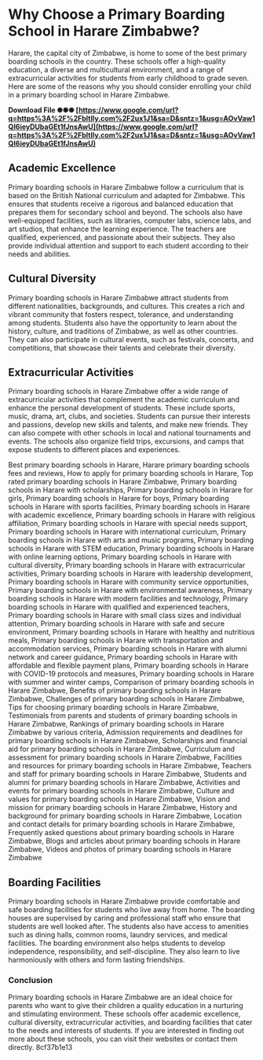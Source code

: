 
 
# Why Choose a Primary Boarding School in Harare Zimbabwe?
 
Harare, the capital city of Zimbabwe, is home to some of the best primary boarding schools in the country. These schools offer a high-quality education, a diverse and multicultural environment, and a range of extracurricular activities for students from early childhood to grade seven. Here are some of the reasons why you should consider enrolling your child in a primary boarding school in Harare Zimbabwe.
 
**Download File ✺✺✺ [https://www.google.com/url?q=https%3A%2F%2Fbltlly.com%2F2ux1J1&sa=D&sntz=1&usg=AOvVaw1QI6ieyDUbaGEt1fJnsAwU](https://www.google.com/url?q=https%3A%2F%2Fbltlly.com%2F2ux1J1&sa=D&sntz=1&usg=AOvVaw1QI6ieyDUbaGEt1fJnsAwU)**


 
## Academic Excellence
 
Primary boarding schools in Harare Zimbabwe follow a curriculum that is based on the British National curriculum and adapted for Zimbabwe. This ensures that students receive a rigorous and balanced education that prepares them for secondary school and beyond. The schools also have well-equipped facilities, such as libraries, computer labs, science labs, and art studios, that enhance the learning experience. The teachers are qualified, experienced, and passionate about their subjects. They also provide individual attention and support to each student according to their needs and abilities.
 
## Cultural Diversity
 
Primary boarding schools in Harare Zimbabwe attract students from different nationalities, backgrounds, and cultures. This creates a rich and vibrant community that fosters respect, tolerance, and understanding among students. Students also have the opportunity to learn about the history, culture, and traditions of Zimbabwe, as well as other countries. They can also participate in cultural events, such as festivals, concerts, and competitions, that showcase their talents and celebrate their diversity.
 
## Extracurricular Activities
 
Primary boarding schools in Harare Zimbabwe offer a wide range of extracurricular activities that complement the academic curriculum and enhance the personal development of students. These include sports, music, drama, art, clubs, and societies. Students can pursue their interests and passions, develop new skills and talents, and make new friends. They can also compete with other schools in local and national tournaments and events. The schools also organize field trips, excursions, and camps that expose students to different places and experiences.
 
Best primary boarding schools in Harare,  Harare primary boarding schools fees and reviews,  How to apply for primary boarding schools in Harare,  Top rated primary boarding schools in Harare Zimbabwe,  Primary boarding schools in Harare with scholarships,  Primary boarding schools in Harare for girls,  Primary boarding schools in Harare for boys,  Primary boarding schools in Harare with sports facilities,  Primary boarding schools in Harare with academic excellence,  Primary boarding schools in Harare with religious affiliation,  Primary boarding schools in Harare with special needs support,  Primary boarding schools in Harare with international curriculum,  Primary boarding schools in Harare with arts and music programs,  Primary boarding schools in Harare with STEM education,  Primary boarding schools in Harare with online learning options,  Primary boarding schools in Harare with cultural diversity,  Primary boarding schools in Harare with extracurricular activities,  Primary boarding schools in Harare with leadership development,  Primary boarding schools in Harare with community service opportunities,  Primary boarding schools in Harare with environmental awareness,  Primary boarding schools in Harare with modern facilities and technology,  Primary boarding schools in Harare with qualified and experienced teachers,  Primary boarding schools in Harare with small class sizes and individual attention,  Primary boarding schools in Harare with safe and secure environment,  Primary boarding schools in Harare with healthy and nutritious meals,  Primary boarding schools in Harare with transportation and accommodation services,  Primary boarding schools in Harare with alumni network and career guidance,  Primary boarding schools in Harare with affordable and flexible payment plans,  Primary boarding schools in Harare with COVID-19 protocols and measures,  Primary boarding schools in Harare with summer and winter camps,  Comparison of primary boarding schools in Harare Zimbabwe,  Benefits of primary boarding schools in Harare Zimbabwe,  Challenges of primary boarding schools in Harare Zimbabwe,  Tips for choosing primary boarding schools in Harare Zimbabwe,  Testimonials from parents and students of primary boarding schools in Harare Zimbabwe,  Rankings of primary boarding schools in Harare Zimbabwe by various criteria,  Admission requirements and deadlines for primary boarding schools in Harare Zimbabwe,  Scholarships and financial aid for primary boarding schools in Harare Zimbabwe,  Curriculum and assessment for primary boarding schools in Harare Zimbabwe,  Facilities and resources for primary boarding schools in Harare Zimbabwe,  Teachers and staff for primary boarding schools in Harare Zimbabwe,  Students and alumni for primary boarding schools in Harare Zimbabwe,  Activities and events for primary boarding schools in Harare Zimbabwe,  Culture and values for primary boarding schools in Harare Zimbabwe,  Vision and mission for primary boarding schools in Harare Zimbabwe,  History and background for primary boarding schools in Harare Zimbabwe,  Location and contact details for primary boarding schools in Harare Zimbabwe,  Frequently asked questions about primary boarding schools in Harare Zimbabwe,  Blogs and articles about primary boarding schools in Harare Zimbabwe,  Videos and photos of primary boarding schools in Harare Zimbabwe
 
## Boarding Facilities
 
Primary boarding schools in Harare Zimbabwe provide comfortable and safe boarding facilities for students who live away from home. The boarding houses are supervised by caring and professional staff who ensure that students are well looked after. The students also have access to amenities such as dining halls, common rooms, laundry services, and medical facilities. The boarding environment also helps students to develop independence, responsibility, and self-discipline. They also learn to live harmoniously with others and form lasting friendships.
 
### Conclusion
 
Primary boarding schools in Harare Zimbabwe are an ideal choice for parents who want to give their children a quality education in a nurturing and stimulating environment. These schools offer academic excellence, cultural diversity, extracurricular activities, and boarding facilities that cater to the needs and interests of students. If you are interested in finding out more about these schools, you can visit their websites or contact them directly.
 8cf37b1e13
 
